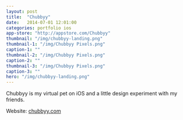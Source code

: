 ```yaml
---
layout: post
title:  "Chubbyy"
date:   2014-07-01 12:01:00
categories: portfolio ios
app-store: "http://appstore.com/Chubbyy"
thumbnail: "/img/chubbyy-landing.png"
thumbnail-1: "/img/Chubbyy Pixels.png"
caption-1: ""
thumbnail-2: "/img/Chubbyy Pixels.png"
caption-2: ""
thumbnail-3: "/img/Chubbyy Pixels.png"
caption-3: ""
hero: "/img/chubbyy-landing.png"
---
```


Chubbyy is my virtual pet on iOS and a little design experiment with my friends.

Website: [chubbyy.com](http://chubbyy.com)
